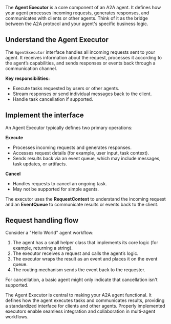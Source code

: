 The **Agent Executor** is a core component of an A2A agent. It defines how your agent processes incoming requests, generates responses, and communicates with clients or other agents. Think of it as the bridge between the A2A protocol and your agent's specific business logic.

## Understand the Agent Executor

The `AgentExecutor` interface handles all incoming requests sent to your agent. It receives information about the request, processes it according to the agent’s capabilities, and sends responses or events back through a communication channel.  

**Key responsibilities:**
- Execute tasks requested by users or other agents.  
- Stream responses or send individual messages back to the client.  
- Handle task cancellation if supported.  

## Implement the interface

An Agent Executor typically defines two primary operations:

**Execute**  
- Processes incoming requests and generates responses.  
- Accesses request details (for example, user input, task context).  
- Sends results back via an event queue, which may include messages, task updates, or artifacts.

**Cancel**  
- Handles requests to cancel an ongoing task.  
- May not be supported for simple agents.  

The executor uses the **RequestContext** to understand the incoming request and an **EventQueue** to communicate results or events back to the client.

## Request handling flow

Consider a "Hello World" agent workflow:

1. The agent has a small helper class that implements its core logic (for example, returning a string).  
1. The executor receives a request and calls the agent’s logic.  
1. The executor wraps the result as an event and places it on the event queue.  
1. The routing mechanism sends the event back to the requester.  

For cancellation, a basic agent might only indicate that cancellation isn't supported.

The Agent Executor is central to making your A2A agent functional. It defines how the agent executes tasks and communicates results, providing a standardized interface for clients and other agents. Properly implemented executors enable seamless integration and collaboration in multi-agent workflows.
